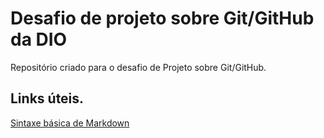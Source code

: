 # Desafio de projeto sobre Git/GitHub da DIO 
Repositório criado para o desafio de Projeto sobre Git/GitHub.

## Links úteis.

[Sintaxe básica de Markdown](https://markdown.net.br/sintaxe-basica/)
